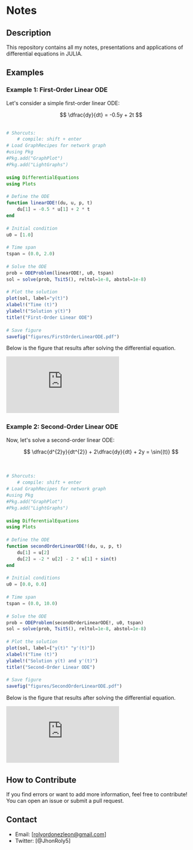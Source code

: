 # Notes

## Description
This repository contains all my notes, presentations 
and applications of differential equations in JULIA.


## Examples

### Example 1: First-Order Linear ODE
Let's consider a simple first-order linear ODE:

$$
	\dfrac{dy}{dt} = -0.5y + 2t
$$

```julia

# Shorcuts: 
    # compile: shift + enter
# Load GraphRecipes for network graph
#using Pkg
#Pkg.add("GraphPlot")
#Pkg.add("LightGraphs")

using DifferentialEquations
using Plots

# Define the ODE
function linearODE!(du, u, p, t)
    du[1] = -0.5 * u[1] + 2 * t
end

# Initial condition
u0 = [1.0]

# Time span
tspan = (0.0, 2.0)

# Solve the ODE
prob = ODEProblem(linearODE!, u0, tspan)
sol = solve(prob, Tsit5(), reltol=1e-8, abstol=1e-8)

# Plot the solution
plot(sol, label="y(t)")
xlabel!("Time (t)")
ylabel!("Solution y(t)")
title!("First-Order Linear ODE")

# Save figure
savefig("figures/FirstOrderLinearODE.pdf")

```

Below is the figure that results after solving the differential equation.

![](https://github.com/jhonrolyol/MSc_differential_equations/blob/master/application/figures/FirstOrderLinearODE.pdf)


### Example 2: Second-Order Linear ODE
Now, let's solve a second-order linear ODE:

$$
	\dfrac{d^{2}y}{dt^{2}} + 2\dfrac{dy}{dt} + 2y = \sin{(t)}
$$

```julia


# Shorcuts: 
    # compile: shift + enter
# Load GraphRecipes for network graph
#using Pkg
#Pkg.add("GraphPlot")
#Pkg.add("LightGraphs")

using DifferentialEquations
using Plots

# Define the ODE
function secondOrderLinearODE!(du, u, p, t)
    du[1] = u[2]
    du[2] = -2 * u[2] - 2 * u[1] + sin(t)
end

# Initial conditions
u0 = [0.0, 0.0]

# Time span
tspan = (0.0, 10.0)

# Solve the ODE
prob = ODEProblem(secondOrderLinearODE!, u0, tspan)
sol = solve(prob, Tsit5(), reltol=1e-8, abstol=1e-8)

# Plot the solution
plot(sol, label=["y(t)" "y'(t)"])
xlabel!("Time (t)")
ylabel!("Solution y(t) and y'(t)")
title!("Second-Order Linear ODE")

# Save figure
savefig("figures/SecondOrderLinearODE.pdf")

```

Below is the figure that results after solving the differential equation.

![](https://github.com/jhonrolyol/MSc_differential_equations/blob/master/application/figures/SecondOrderLinearODE.pdf)

## How to Contribute
If you find errors or want to add more information, feel free
to contribute! You can open an issue or submit a pull request.

## Contact
- Email: [rolyordonezleon@gmail.com]
- Twitter: [@JhonRoly5]
